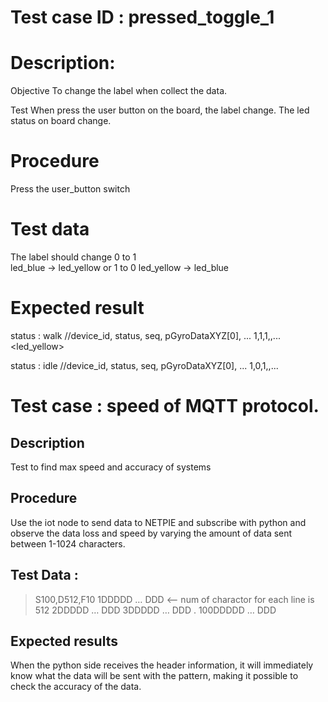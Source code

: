 # Test case ID : pressed_toggle_1

# Description:
Objective
To change the label when collect the data.

Test 
When press the user button on the board, the label change.
The led status on board change.

# Procedure
Press the user_button switch

# Test data
The label should change 
0 to 1  
led_blue -> led_yellow
or 
1 to 0
led_yellow -> led_blue

# Expected result
status : walk
//device_id, status, seq, pGyroDataXYZ[0], ...
1,1,1,<value>,...
<led_yellow>

<toggle>
status : idle
//device_id, status, seq, pGyroDataXYZ[0], ...
1,0,1,<value>,...
<led_blue>

# Test case : speed of MQTT protocol.
## Description
Test to find max speed and accuracy of systems
## Procedure
Use the iot node to send data to NETPIE and subscribe with python and observe the data loss and speed by varying the amount of data sent between 1-1024 characters.
## Test Data :
> S100,D512,F10
> 1DDDDD … DDD <--  num of charactor for each line is 512
> 2DDDDD … DDD
> 3DDDDD … DDD
> .
> 100DDDDD … DDD
## Expected results
When the python side receives the header information, it will immediately know what the data will be sent with the pattern, making it possible to check the accuracy of the data.


